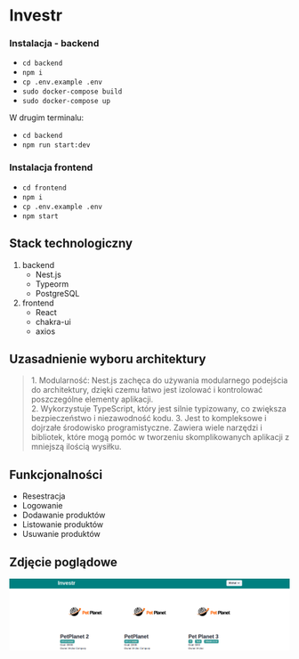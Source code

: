 # Investr

### Instalacja - backend
<ul>
  <li><code>cd backend</code></li>
  <li><code>npm i</code></li>
  <li><code>cp .env.example .env</code></li>
  <li><code>sudo docker-compose build</code></li>
  <li><code>sudo docker-compose up</code></li>
</ul>
W drugim terminalu:
<ul>
  <li><code>cd backend</code></li>
  <li><code>npm run start:dev</code></li>
</ul>

### Instalacja frontend
<ul>
  <li><code>cd frontend</code></li>
  <li><code>npm i</code></li>
  <li><code>cp .env.example .env</code></li>
  <li><code>npm start</code></li>
</ul>

## Stack technologiczny
<ol>
  <li>backend
    <ul>
      <li>Nest.js</li>
      <li>Typeorm</li>
      <li>PostgreSQL</li>
    </ul>
  </li>
  <li>frontend
    <ul>
      <li>React</li>
      <li>chakra-ui</li>
      <li>axios</li>
    </ul>
  </li>
</ol>

## Uzasadnienie wyboru architektury
<blockquote>
  1. Modularność: Nest.js zachęca do używania modularnego podejścia do architektury, dzięki czemu łatwo jest izolować i kontrolować poszczególne elementy aplikacji.</br>
  2. Wykorzystuje TypeScript, który jest silnie typizowany, co zwiększa bezpieczeństwo i niezawodność kodu.
  3. Jest to kompleksowe i dojrzałe środowisko programistyczne. Zawiera wiele narzędzi i bibliotek, które mogą pomóc w tworzeniu skomplikowanych aplikacji z mniejszą ilością wysiłku.
</blockquote>

## Funkcjonalności
<ul>
  <li>Resestracja</li>
  <li>Logowanie</li>
  <li>Dodawanie produktów</li>
  <li>Listowanie produktów</li>
  <li>Usuwanie produktów</li>
</ul>

## Zdjęcie poglądowe
<img src="./frontend/dashboard.png" alt="dashboard" />